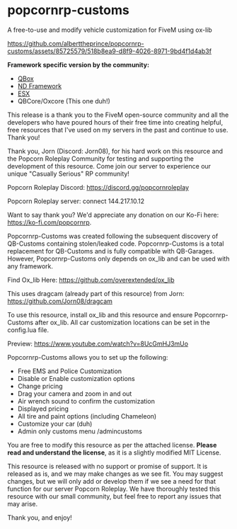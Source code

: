 # popcornrp-customs
A free-to-use and modify vehicle customization for FiveM using ox-lib


https://github.com/alberttheprince/popcornrp-customs/assets/85725579/518b8ea9-d8f9-4026-8971-9bd4f1d4ab3f


**Framework specific version by the community:**
- [QBox](https://github.com/Qbox-project/qbx_customs)
- [ND Framework](https://github.com/TheStoicBear/popcornrp-customs)
- [ESX](https://github.com/itzdaimy/popcornrp-customs-ESX-)
- QBCore/Oxcore (This one duh!)

This release is a thank you to the FiveM open-source community and all the developers who have poured hours of their free time into creating helpful, free resources that I've used on my servers in the past and continue to use. Thank you!

Thank you, Jorn (Discord: Jorn08), for his hard work on this resource and the Popcorn Roleplay Community for testing and supporting the development of this resource. Come join our server to experience our unique "Casually Serious" RP community!

Popcorn Roleplay Discord: https://discord.gg/popcornroleplay

Popcorn Roleplay server: connect 144.217.10.12

Want to say thank you? We'd appreciate any donation on our Ko-Fi here: https://ko-fi.com/popcornrp.

Popcornrp-Customs was created following the subsequent discovery of QB-Customs containing stolen/leaked code. Popcornrp-Customs is a total replacement for QB-Customs and is fully compatible with QB-Garages. However, Popcornrp-Customs only depends on ox_lib and can be used with any framework.

Find Ox_lib Here: https://github.com/overextended/ox_lib

This uses dragcam (already part of this resource) from Jorn:  https://github.com/Jorn08/dragcam

To use this resource, install ox_lib and this resource and ensure Popcornrp-Customs after ox_lib. All car customization locations can be set in the config.lua file.

Preview: https://www.youtube.com/watch?v=8UcGmHJ3mUo

Popcornrp-Customs allows you to set up the following:

- Free EMS and Police Customization
- Disable or Enable customization options
- Change pricing
- Drag your camera and zoom in and out
- Air wrench sound to confirm the customization
- Displayed pricing
- All tire and paint options (including Chameleon)
- Customize your car (duh)
- Admin only customs menu /admincustoms

You are free to modify this resource as per the attached license. **Please read and understand the license**, as it is a slightly modified MIT License.

This resource is released with no support or promise of support. It is released as is, and we may make changes as we see fit. You may suggest changes, but we will only add or develop them if we see a need for that function for our server Popcorn Roleplay. We have thoroughly tested this resource with our small community, but feel free to report any issues that may arise.

Thank you, and enjoy!
